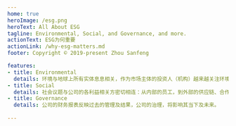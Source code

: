 ```yaml
---
home: true
heroImage: /esg.png
heroText: All About ESG
tagline: Environmental, Social, and Governance, and more.
actionText: ESG为何重要
actionLink: /why-esg-matters.md
footer: Copyright © 2019-present Zhou Sanfeng

features:
- title: Environmental
  details: 环境与地球上所有实体息息相关，作为市场主体的投资人（机构）越来越关注环境问题的时候，公司就必须关注于此。
- title: Social
  details: 社会议题与公司的各利益相关方密切相连：从内部的员工，到外部的供应链、合作伙伴以及消费者们。
- title: Governance
  details: 公司的财务报表反映过去的管理及结果，公司的治理，将影响其当下及未来。
  
---
```


